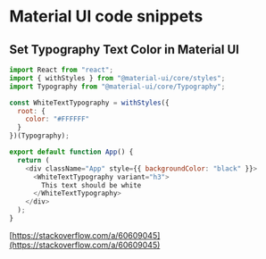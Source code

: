 # Material UI code snippets

## Set Typography Text Color in Material UI

```javascript
import React from "react";
import { withStyles } from "@material-ui/core/styles";
import Typography from "@material-ui/core/Typography";

const WhiteTextTypography = withStyles({
  root: {
    color: "#FFFFFF"
  }
})(Typography);

export default function App() {
  return (
    <div className="App" style={{ backgroundColor: "black" }}>
      <WhiteTextTypography variant="h3">
        This text should be white
      </WhiteTextTypography>
    </div>
  );
}
```

[https://stackoverflow.com/a/60609045](https://stackoverflow.com/a/60609045)
